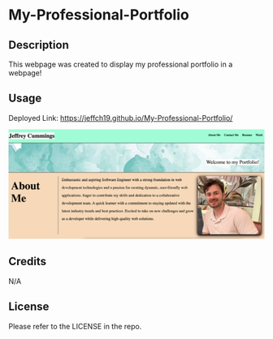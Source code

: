 # My-Professional-Portfolio

## Description

This webpage was created to display my professional portfolio in a webpage!




## Usage

Deployed Link: https://jeffch19.github.io/My-Professional-Portfolio/

![alt text](./resources/Images/portfolio.png)

## Credits

N/A



## License

Please refer to the LICENSE in the repo.

